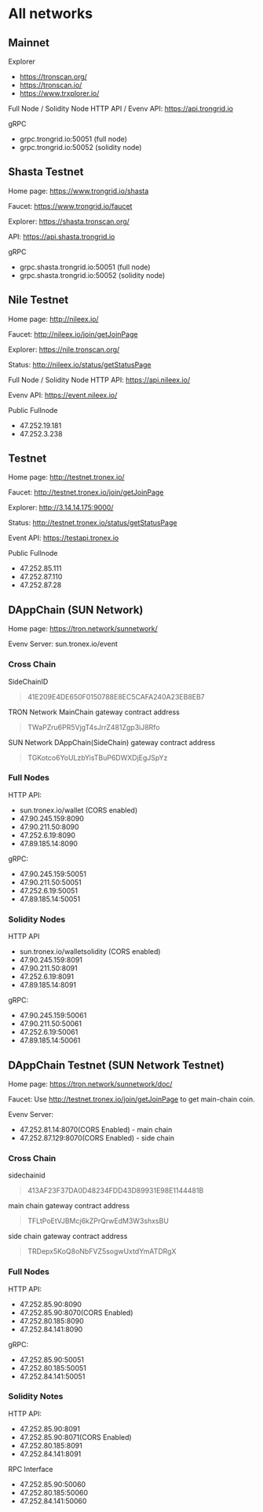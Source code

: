 # All networks

## Mainnet

Explorer

- <https://tronscan.org/>
- <https://tronscan.io/>
- <https://www.trxplorer.io/>

Full Node / Solidity Node HTTP API / Evenv API: <https://api.trongrid.io>

gRPC

- grpc.trongrid.io:50051 (full node)
- grpc.trongrid.io:50052 (solidity node)

## Shasta Testnet

Home page: <https://www.trongrid.io/shasta>

Faucet: <https://www.trongrid.io/faucet>

Explorer: <https://shasta.tronscan.org/>

API: <https://api.shasta.trongrid.io>

gRPC

- grpc.shasta.trongrid.io:50051 (full node)
- grpc.shasta.trongrid.io:50052 (solidity node)

## Nile Testnet

Home page: <http://nileex.io/>

Faucet: <http://nileex.io/join/getJoinPage>

Explorer: <https://nile.tronscan.org/>

Status: <http://nileex.io/status/getStatusPage>

Full Node / Solidity Node HTTP API: <https://api.nileex.io/>

Evenv API: <https://event.nileex.io/>

Public Fullnode

- 47.252.19.181
- 47.252.3.238

## Testnet

Home page: <http://testnet.tronex.io/>

Faucet: <http://testnet.tronex.io/join/getJoinPage>

Explorer: <http://3.14.14.175:9000/>

Status: <http://testnet.tronex.io/status/getStatusPage>

Event API: <https://testapi.tronex.io>

Public Fullnode

- 47.252.85.111
- 47.252.87.110
- 47.252.87.28

## DAppChain (SUN Network)

Home page: <https://tron.network/sunnetwork/>

Evenv Server: sun.tronex.io/event

### Cross Chain

SideChainID
> 41E209E4DE650F0150788E8EC5CAFA240A23EB8EB7

TRON Network MainChain gateway contract address
> TWaPZru6PR5VjgT4sJrrZ481Zgp3iJ8Rfo

SUN Network DAppChain(SideChain) gateway contract address
> TGKotco6YoULzbYisTBuP6DWXDjEgJSpYz

### Full Nodes

HTTP API:

- sun.tronex.io/wallet (CORS enabled)
- 47.90.245.159:8090
- 47.90.211.50:8090
- 47.252.6.19:8090
- 47.89.185.14:8090

gRPC:

- 47.90.245.159:50051
- 47.90.211.50:50051
- 47.252.6.19:50051
- 47.89.185.14:50051

### Solidity Nodes

HTTP API

- sun.tronex.io/walletsolidity (CORS enabled)
- 47.90.245.159:8091
- 47.90.211.50:8091
- 47.252.6.19:8091
- 47.89.185.14:8091

gRPC:

- 47.90.245.159:50061
- 47.90.211.50:50061
- 47.252.6.19:50061
- 47.89.185.14:50061

## DAppChain Testnet (SUN Network Testnet)

Home page: <https://tron.network/sunnetwork/doc/>

Faucet: Use <http://testnet.tronex.io/join/getJoinPage> to get main-chain coin.

Evenv Server:

- 47.252.81.14:8070(CORS Enabled) - main chain
- 47.252.87.129:8070(CORS Enabled) - side chain

### Cross Chain

sidechainid
> 413AF23F37DA0D48234FDD43D89931E98E1144481B

main chain gateway contract address
> TFLtPoEtVJBMcj6kZPrQrwEdM3W3shxsBU

side chain gateway contract address
> TRDepx5KoQ8oNbFVZ5sogwUxtdYmATDRgX

### Full Nodes

HTTP API:

- 47.252.85.90:8090
- 47.252.85.90:8070(CORS Enabled)
- 47.252.80.185:8090
- 47.252.84.141:8090

gRPC:

- 47.252.85.90:50051
- 47.252.80.185:50051
- 47.252.84.141:50051

### Solidity Notes

HTTP API:

- 47.252.85.90:8091
- 47.252.85.90:8071(CORS Enabled)
- 47.252.80.185:8091
- 47.252.84.141:8091

RPC Interface

- 47.252.85.90:50060
- 47.252.80.185:50060
- 47.252.84.141:50060

